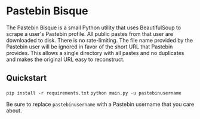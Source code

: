 # Pastebin Bisque
The Pastebin Bisque is a small Python utility that uses BeautifulSoup to scrape a user's Pastebin profile. All public pastes from that user are downloaded to disk. There is no rate-limiting. The file name provided by the Pastebin user will be ignored in favor of the short URL that Pastebin provides. This allows a single directory with all pastes and no duplicates and makes the original URL easy to reconstruct. 

## Quickstart
`pip install -r requirements.txt`
`python main.py -u pastebinusername`

Be sure to replace `pastebinusername` with a Pastebin username that you care about.